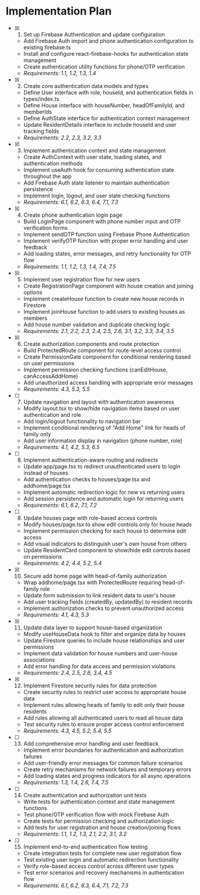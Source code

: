 # Implementation Plan

- [x] 1. Set up Firebase Authentication and update configuration

  - Add Firebase Auth import and phone authentication configuration to existing firebase.ts
  - Install and configure react-firebase-hooks for authentication state management
  - Create authentication utility functions for phone/OTP verification
  - _Requirements: 1.1, 1.2, 1.3, 1.4_

- [x] 2. Create core authentication data models and types

  - Define User interface with role, houseId, and authentication fields in types/index.ts
  - Define House interface with houseNumber, headOfFamilyId, and memberIds
  - Define AuthState interface for authentication context management
  - Update ResidentDetails interface to include houseId and user tracking fields
  - _Requirements: 2.2, 2.3, 3.2, 3.3_

- [x] 3. Implement authentication context and state management

  - Create AuthContext with user state, loading states, and authentication methods
  - Implement useAuth hook for consuming authentication state throughout the app
  - Add Firebase Auth state listener to maintain authentication persistence
  - Implement login, logout, and user state checking functions
  - _Requirements: 6.1, 6.2, 6.3, 6.4, 7.1, 7.3_

- [x] 4. Create phone authentication login page

  - Build LoginPage component with phone number input and OTP verification forms
  - Implement sendOTP function using Firebase Phone Authentication
  - Implement verifyOTP function with proper error handling and user feedback
  - Add loading states, error messages, and retry functionality for OTP flow
  - _Requirements: 1.1, 1.2, 1.3, 1.4, 7.4, 7.5_

- [x] 5. Implement user registration flow for new users

  - Create RegistrationPage component with house creation and joining options
  - Implement createHouse function to create new house records in Firestore
  - Implement joinHouse function to add users to existing houses as members
  - Add house number validation and duplicate checking logic
  - _Requirements: 2.1, 2.2, 2.3, 2.4, 2.5, 2.6, 3.1, 3.2, 3.3, 3.4, 3.5_

- [x] 6. Create authorization components and route protection

  - Build ProtectedRoute component for route-level access control
  - Create PermissionGate component for conditional rendering based on user permissions
  - Implement permission checking functions (canEditHouse, canAccessAddHome)
  - Add unauthorized access handling with appropriate error messages
  - _Requirements: 4.3, 5.3, 5.5_

- [ ] 7. Update navigation and layout with authentication awareness

  - Modify layout.tsx to show/hide navigation items based on user authentication and role
  - Add login/logout functionality to navigation bar
  - Implement conditional rendering of "Add Home" link for heads of family only
  - Add user information display in navigation (phone number, role)
  - _Requirements: 4.1, 4.2, 5.3, 6.5_

- [ ] 8. Implement authentication-aware routing and redirects

  - Update app/page.tsx to redirect unauthenticated users to login instead of houses
  - Add authentication checks to houses/page.tsx and addhome/page.tsx
  - Implement automatic redirection logic for new vs returning users
  - Add session persistence and automatic login for returning users
  - _Requirements: 6.1, 6.2, 7.1, 7.2_

- [ ] 9. Update houses page with role-based access controls

  - Modify houses/page.tsx to show edit controls only for house heads
  - Implement permission checking for each house to determine edit access
  - Add visual indicators to distinguish user's own house from others
  - Update ResidentCard component to show/hide edit controls based on permissions
  - _Requirements: 4.2, 4.4, 5.2, 5.4_

- [x] 10. Secure add home page with head-of-family authorization

  - Wrap addhome/page.tsx with ProtectedRoute requiring head-of-family role
  - Update form submission to link resident data to user's house
  - Add user tracking fields (createdBy, updatedBy) to resident records
  - Implement authorization checks to prevent unauthorized access
  - _Requirements: 4.1, 4.3, 5.3_

- [x] 11. Update data layer to support house-based organization

  - Modify useHouseData hook to filter and organize data by houses
  - Update Firestore queries to include house relationships and user permissions
  - Implement data validation for house numbers and user-house associations
  - Add error handling for data access and permission violations
  - _Requirements: 2.4, 2.5, 2.6, 3.4, 4.5_

- [x] 12. Implement Firestore security rules for data protection

  - Create security rules to restrict user access to appropriate house data
  - Implement rules allowing heads of family to edit only their house residents
  - Add rules allowing all authenticated users to read all house data
  - Test security rules to ensure proper access control enforcement
  - _Requirements: 4.3, 4.5, 5.2, 5.4, 5.5_

- [ ] 13. Add comprehensive error handling and user feedback

  - Implement error boundaries for authentication and authorization failures
  - Add user-friendly error messages for common failure scenarios
  - Create retry mechanisms for network failures and temporary errors
  - Add loading states and progress indicators for all async operations
  - _Requirements: 1.3, 1.4, 2.6, 7.4, 7.5_

- [ ] 14. Create authentication and authorization unit tests

  - Write tests for authentication context and state management functions
  - Test phone/OTP verification flow with mock Firebase Auth
  - Create tests for permission checking and authorization logic
  - Add tests for user registration and house creation/joining flows
  - _Requirements: 1.1, 1.2, 1.3, 2.1, 2.2, 3.1, 3.2_

- [ ] 15. Implement end-to-end authentication flow testing
  - Create integration tests for complete new user registration flow
  - Test existing user login and automatic redirection functionality
  - Verify role-based access control across different user types
  - Test error scenarios and recovery mechanisms in authentication flow
  - _Requirements: 6.1, 6.2, 6.3, 6.4, 7.1, 7.2, 7.3_
